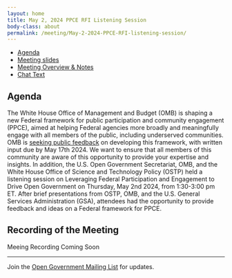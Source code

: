 ```yaml
---
layout: home
title: May 2, 2024 PPCE RFI Listening Session
body-class: about
permalink: /meeting/May-2-2024-PPCE-RFI-listening-session/
---
```


* [Agenda](/assets/files/05022024_PPCE_RFI_Agenda.pdf)
* [Meeting slides](/assets/files/05022024_OG_PPCE_Listening_Session_Presentation.pdf)
* [Meeting Overview & Notes](/assets/files/05022024_PPCE_RFI_Meeting_Overview.pdf)
* [Chat Text](/assets/files/05022024_OpenGov_PPCE_Listening_Session_saved_chat.pdf) 

## Agenda
The White House Office of Management and Budget (OMB) is shaping a new Federal framework for public participation and community engagement (PPCE), aimed at helping Federal agencies more broadly and meaningfully engage with all members of the public, including underserved communities. OMB is [seeking public feedback](https://www.performance.gov/participation) on developing this framework, with written input due by May 17th 2024. We want to ensure that all members of this community are aware of this opportunity to provide your expertise and insights. In addition, the U.S. Open Government Secretariat, OMB, and the White House Office of Science and Technology Policy (OSTP) held a listening session on Leveraging Federal Participation and Engagement to Drive Open Government on Thursday, May 2nd 2024, from 1:30-3:00 pm ET. After brief presentations from OSTP, OMB, and the U.S. General Services Administration (GSA), attendees had the opportunity to provide feedback and ideas on a Federal framework for PPCE.

## Recording of the Meeting
Meeing Recording Coming Soon


---

Join the [Open Government Mailing List](https://open.usa.gov/mailing-list/) for updates.
